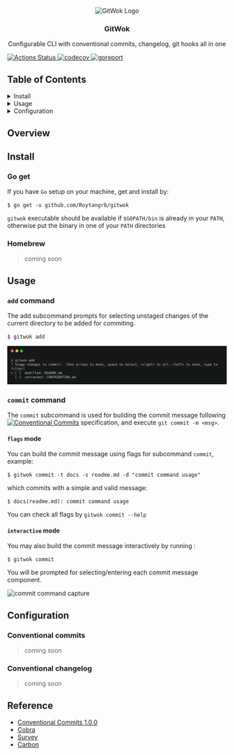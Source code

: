 <p align="center">
  <img alt="GitWok Logo" src="" width="140" height="140" />
  <h3 align="center">GitWok</h3>
  <p align="center">Configurable CLI with conventional commits, changelog, git hooks all in one</p>
</p>

<p>
  <a href="https://github.com/Roytangrb/gitwok/actions">
    <img alt="Actions Status" src="https://github.com/Roytangrb/gitwok/workflows/CI/badge.svg" />
  </a>
  <a href="https://codecov.io/gh/Roytangrb/gitwok">
    <img alt="codecov" src="https://codecov.io/gh/Roytangrb/gitwok/branch/main/graph/badge.svg" />
  </a>
  <a href="https://goreportcard.com/report/github.com/Roytangrb/gitwok">
    <img alt="goreport" src="https://goreportcard.com/badge/github.com/Roytangrb/gitwok" />
  </a>
</p>

## Table of Contents
<details>
<summary>Install</summary>

- [Go get](#go-get)
- [Homebrew](#homebrew)

</details>

<details>
<summary>Usage</summary>

- [`add` command](#add-command)
- [`commit` command](#commit-command)

</details>

<details>
<summary>Configuration</summary>

- [Conventional commits](#conventional-commits)
- [Conventional changelog](#conventional-changelog)

</details>

## Overview

## Install

### Go get
If you have `Go` setup on your machine, get and install by:
```
$ go get -u github.com/Roytangrb/gitwok
```
`gitwok` executable should be available if `$GOPATH/bin` is already in your `PATH`, otherwise put the binary in one of your `PATH` directories

### Homebrew

> coming soon

## Usage

### `add` command

The add subcommand prompts for selecting unstaged changes of the current directory to be added for commiting.
```
$ gitwok add
```
![add command capture](docs/images/add.png)

### `commit` command

The `commit` subcommand is used for building the commit message following <a href="https://www.conventionalcommits.org/en/v1.0.0/" target="_blank"><img alt="Conventional Commits" src="https://img.shields.io/badge/Conventional%20Commits-1.0.0-yellow.svg" /></a> specification, and execute `git commit -m <msg>`.

#### `flags` mode

You can build the commit message using flags for subcommand `commit`, example: 
```
$ gitwok commit -t docs -s readme.md -d "commit command usage"
```
which commits with a simple and valid message:
```
$ docs(readme.md): commit command usage
```
You can check all flags by `gitwok commit --help`

#### `interactive` mode

You may also build the commit message interactively by running :
```
$ gitwok commit
````
You will be prompted for selecting/entering each commit message component.

![commit command capture](docs/images/commit.png)

## Configuration

### Conventional commits

> coming soon

### Conventional changelog

> coming soon

## Reference
* [Conventional Commits 1.0.0](https://www.conventionalcommits.org/en/v1.0.0/)
* [Cobra](https://github.com/spf13/cobra)
* [Survey](https://github.com/AlecAivazis/survey)
* [Carbon](https://carbon.now.sh/)